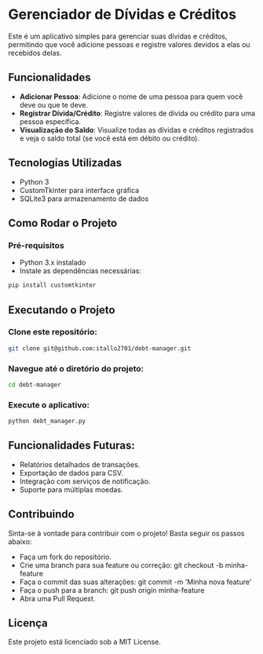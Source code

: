 # Gerenciador de Dívidas e Créditos

Este é um aplicativo simples para gerenciar suas dívidas e créditos, permitindo que você adicione pessoas e registre valores devidos a elas ou recebidos delas.

## Funcionalidades

- **Adicionar Pessoa**: Adicione o nome de uma pessoa para quem você deve ou que te deve.
- **Registrar Dívida/Crédito**: Registre valores de dívida ou crédito para uma pessoa específica.
- **Visualização do Saldo**: Visualize todas as dívidas e créditos registrados e veja o saldo total (se você está em débito ou crédito).

## Tecnologias Utilizadas

- Python 3
- CustomTkinter para interface gráfica
- SQLite3 para armazenamento de dados

## Como Rodar o Projeto

### Pré-requisitos

- Python 3.x instalado
- Instale as dependências necessárias:

```bash
pip install customtkinter
```

## Executando o Projeto
### Clone este repositório:

```bash
git clone git@github.com:itallo2701/debt-manager.git
```

### Navegue até o diretório do projeto:

```bash
cd debt-manager
```
### Execute o aplicativo:

```bash
python debt_manager.py
```

## Funcionalidades Futuras:

- Relatórios detalhados de transações.
- Exportação de dados para CSV.
- Integração com serviços de notificação.
- Suporte para múltiplas moedas.

## Contribuindo

Sinta-se à vontade para contribuir com o projeto! Basta seguir os passos abaixo:

- Faça um fork do repositório.
- Crie uma branch para sua feature ou correção: git checkout -b minha-feature
- Faça o commit das suas alterações: git commit -m 'Minha nova feature'
- Faça o push para a branch: git push origin minha-feature
- Abra uma Pull Request.

## Licença

Este projeto está licenciado sob a MIT License.